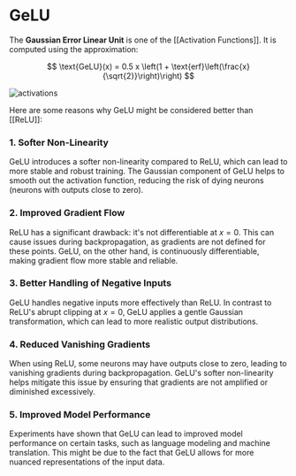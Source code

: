 # GeLU

The **Gaussian Error Linear Unit** is one of the [[Activation Functions]]. It is computed using the approximation:

$$
   \text{GeLU}(x) = 0.5 x \left(1 + \text{erf}\left(\frac{x}{\sqrt{2}}\right)\right)
$$

![activations](../../assets/image/activations.png)

Here are some reasons why GeLU might be considered better than [[ReLU]]:

### 1. **Softer Non-Linearity**

GeLU introduces a softer non-linearity compared to ReLU, which can lead to more stable and robust training. The Gaussian component of GeLU helps to smooth out the activation function, reducing the risk of dying neurons (neurons with outputs close to zero).

### 2. **Improved Gradient Flow**

ReLU has a significant drawback: it's not differentiable at $x = 0$. This can cause issues during backpropagation, as gradients are not defined for these points. GeLU, on the other hand, is continuously differentiable, making gradient flow more stable and reliable.

### 3. **Better Handling of Negative Inputs**

GeLU handles negative inputs more effectively than ReLU. In contrast to ReLU's abrupt clipping at $x = 0$, GeLU applies a gentle Gaussian transformation, which can lead to more realistic output distributions.

### 4. **Reduced Vanishing Gradients**

When using ReLU, some neurons may have outputs close to zero, leading to vanishing gradients during backpropagation. GeLU's softer non-linearity helps mitigate this issue by ensuring that gradients are not amplified or diminished excessively.

### 5. **Improved Model Performance**

Experiments have shown that GeLU can lead to improved model performance on certain tasks, such as language modeling and machine translation. This might be due to the fact that GeLU allows for more nuanced representations of the input data.
